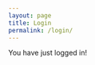 ```yaml
---
layout: page
title: Login
permalink: /login/
---
```


You have just logged in!


<script>

{% include segment.js %}

analytics.ready(function() {

  // Identify
  internalID = (new URL(window.location)).searchParams.get('id') ||
  databaseID;
  anonID = analytics.user().anonymousId();
  console.log("anonID", anonID);

  analytics.identify(internalID, {
    name: firstName,
    email: email,
    nickname: nickName,
    blogger: true,
    age: 47,
    song: 'coco soundtrack'
  });
  console.log("identified");

  analytics.alias(internalID, anonID);
  console.log("aliased");

});

</script>
